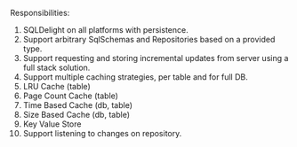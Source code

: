 Responsibilities: 
1. SQLDelight on all platforms with persistence. 
2. Support arbitrary SqlSchemas and Repositories based on a provided type.
3. Support requesting and storing incremental updates from server using a full stack solution.
4. Support multiple caching strategies, per table and for full DB.  
5. LRU Cache (table)
6. Page Count Cache (table)
7. Time Based Cache (db, table)
8. Size Based Cache (db, table)
9. Key Value Store
10. Support listening to changes on repository.

